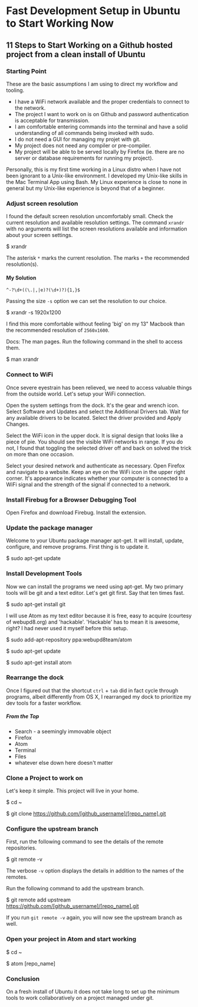 Fast Development Setup in Ubuntu to Start Working Now
=====================================================

11 Steps to Start Working on a Github hosted project from a clean install of Ubuntu
-----------------------------------------------------------------------------------
### Starting Point

These are the basic assumptions I am using to direct my workflow and tooling.

+ I have a WiFi network available and the proper credentials to connect to the network.
+ The project I want to work on is on Github and password authentication is acceptable for transmission.
+ I am comfortable entering commands into the terminal and have a solid understanding of all commands being invoked with sudo.
+ I do not need a GUI for managing my projet with git.
+ My project does not need any compiler or pre-compiler.
+ My project will be able to be served locally by Firefox (ie. there are no server or database requirements for running my project).

Personally, this is my first time working in a Linux distro when I have not been ignorant to a Unix-like environment. I developed my Unix-like skills in the Mac Terminal App using Bash. My Linux experience is close to none in general but my Unix-like experience is beyond that of a beginner.

### Adjust screen resolution

I found the default screen resolution uncomfortably small. Check the current resolution and available resolution settings.  The command ```xrandr``` with no arguments will list the screen resolutions available and information about your screen settings.

  $ xrandr

The asterisk ```*``` marks the current resolution. The marks ```+``` the recommended resolution(s).


#### My Solution

	^-?\d+((\.|,|e)?(\d+)?){1,}$



Passing the size ```-s``` option we can set the resolution to our choice.

  $ xrandr -s 1920x1200

I find this more comfortable without feeling 'big' on my 13" Macbook than the recommended resolution of ```2560x1600```.

Docs: The man pages. Run the following command in the shell to access them.

  $ man xrandr

### Connect to WiFi

Once severe eyestrain has been relieved, we need to access valuable things from the outside world. Let's setup your WiFi connection.

Open the system settings from the dock. It's the gear and wrench icon. Select Software and Updates and select the Additional Drivers tab. Wait for any available drivers to be located. Select the driver provided and Apply Changes.

Select the WiFi icon in the upper dock. It is signal design that looks like a piece of pie. You should see the visible WiFi networks in range. If you do not, I found that toggling the selected driver off and back on solved the trick on more than one occasion.

Select your desired network and authenticate as necessary. Open Firefox and navigate to a website. Keep an eye on the WiFi icon in the upper right corner. It's appearance indicates whether your computer is connected to a WiFi signal and the strength of the signal if connected to a network.

### Install Firebug for a Browser Debugging Tool

Open Firefox and download Firebug.
Install the extension.

### Update the package manager

Welcome to your Ubuntu package manager apt-get. It will install, update, configure, and remove programs. First thing is to update it.

  $ sudo apt-get update

### Install Development Tools  

Now we can install the programs we need using apt-get. My two primary tools will be git and a text editor. Let's get git first. Say that ten times fast.

  $ sudo apt-get install git

I will use Atom as my text editor because it is free, easy to acquire (courtesy of webupd8.org) and 'hackable'. 'Hackable' has to mean it is awesome, right? I had never used it myself before this setup.

  $ sudo add-apt-repository ppa:webupd8team/atom

  $ sudo apt-get update

  $ sudo apt-get install atom

### Rearrange the dock

Once I figured out that the shortcut ```ctrl``` + ```tab``` did in fact cycle through programs, albeit differently from OS X, I rearranged my dock to prioritize my dev tools for a faster workflow.

##### From the Top
- Search - a seemingly immovable object
- Firefox
- Atom
- Terminal
- Files
- whatever else down here doesn't matter

### Clone a Project to work on

Let's keep it simple. This project will live in your home.

  $ cd ~

  $ git clone https://github.com/[github_username]/[repo_name].git

### Configure the upstream branch

First, run the following command to see the details of the remote repositories.

  $ git remote -v

The verbose ```-v``` option displays the details in addition to the names of the remotes.

Run the following command to add the upstream branch.

  $ git remote add upstream https://github.com/[github_username]/[repo_name].git

If you run ```git remote -v``` again, you will now see the upstream branch as well.

### Open your project in Atom and start working

  $ cd ~

  $ atom [repo_name]

### Conclusion

On a fresh install of Ubuntu it does not take long to set up the minimum tools to work collaboratively on a project managed under git.

